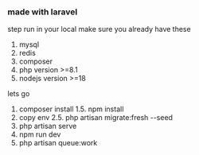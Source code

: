 ### made with laravel

step run in your local
make sure you already have these
1. mysql
2. redis
3. composer
4. php version >=8.1
5. nodejs version >=18

lets go
1. composer install
1.5. npm install
2. copy env
2.5. php artisan migrate:fresh --seed
3. php artisan serve
4. npm run dev
5. php artisan queue:work
